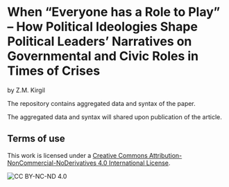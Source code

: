 # When “Everyone has a Role to Play” – How Political Ideologies Shape Political Leaders’ Narratives on Governmental and Civic Roles in Times of Crises 


by Z.M. Kirgil 

The repository contains aggregated data and syntax of the paper.

The aggregated data and syntax will shared upon publication of the article.

## Terms of use

This work is licensed under a
[Creative Commons Attribution-NonCommercial-NoDerivatives 4.0 International License][CC BY-NC-ND 4.0].

![CC BY-NC-ND 4.0][cc-by-nc-nd-image]

[CC BY-NC-ND 4.0]: https://creativecommons.org/licenses/by-nc-nd/4.0/
[cc-by-nc-nd-image]: https://licensebuttons.net/l/by-nc-nd/4.0/88x31.png
[cc-by-nc-nd-shield]: https://img.shields.io/badge/License-CC%20BY--NC--ND%204.0-lightgrey.svg
